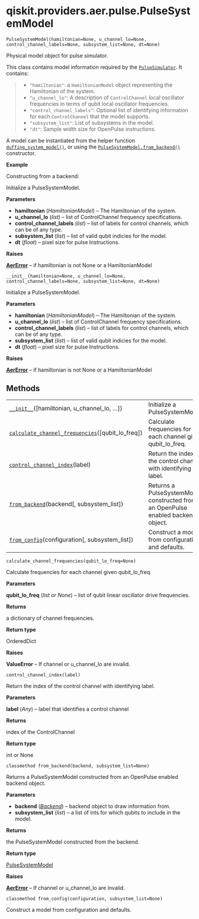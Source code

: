 <span id="qiskit-providers-aer-pulse-pulsesystemmodel" />

# qiskit.providers.aer.pulse.PulseSystemModel

<span id="undefined" />

`PulseSystemModel(hamiltonian=None, u_channel_lo=None, control_channel_labels=None, subsystem_list=None, dt=None)`

Physical model object for pulse simulator.

This class contains model information required by the [`PulseSimulator`](qiskit.providers.aer.PulseSimulator#qiskit.providers.aer.PulseSimulator "qiskit.providers.aer.PulseSimulator"). It contains:

> *   `"hamiltonian"`: a `HamiltonianModel` object representing the Hamiltonian of the system.
> *   `"u_channel_lo"`: A description of `ControlChannel` local oscillator frequencies in terms of qubit local oscillator frequencies.
> *   `"control_channel_labels"`: Optional list of identifying information for each `ControlChannel` that the model supports.
> *   `"subsystem_list"`: List of subsystems in the model.
> *   `"dt"`: Sample width size for OpenPulse instructions.

A model can be instantiated from the helper function [`duffing_system_model()`](qiskit.providers.aer.pulse.duffing_system_model#qiskit.providers.aer.pulse.duffing_system_model "qiskit.providers.aer.pulse.duffing_system_model"), or using the [`PulseSystemModel.from_backend()`](#qiskit.providers.aer.pulse.PulseSystemModel.from_backend "qiskit.providers.aer.pulse.PulseSystemModel.from_backend") constructor.

**Example**

Constructing from a backend:

Initialize a PulseSystemModel.

**Parameters**

*   **hamiltonian** (*HamiltonianModel*) – The Hamiltonian of the system.
*   **u\_channel\_lo** (*list*) – list of ControlChannel frequency specifications.
*   **control\_channel\_labels** (*list*) – list of labels for control channels, which can be of any type.
*   **subsystem\_list** (*list*) – list of valid qubit indicies for the model.
*   **dt** (*float*) – pixel size for pulse Instructions.

**Raises**

[**AerError**](qiskit.providers.aer.AerError#qiskit.providers.aer.AerError "qiskit.providers.aer.AerError") – if hamiltonian is not None or a HamiltonianModel

<span id="undefined" />

`__init__(hamiltonian=None, u_channel_lo=None, control_channel_labels=None, subsystem_list=None, dt=None)`

Initialize a PulseSystemModel.

**Parameters**

*   **hamiltonian** (*HamiltonianModel*) – The Hamiltonian of the system.
*   **u\_channel\_lo** (*list*) – list of ControlChannel frequency specifications.
*   **control\_channel\_labels** (*list*) – list of labels for control channels, which can be of any type.
*   **subsystem\_list** (*list*) – list of valid qubit indicies for the model.
*   **dt** (*float*) – pixel size for pulse Instructions.

**Raises**

[**AerError**](qiskit.providers.aer.AerError#qiskit.providers.aer.AerError "qiskit.providers.aer.AerError") – if hamiltonian is not None or a HamiltonianModel

## Methods

|                                                                                                                                                                                                               |                                                                                  |
| ------------------------------------------------------------------------------------------------------------------------------------------------------------------------------------------------------------- | -------------------------------------------------------------------------------- |
| [`__init__`](#qiskit.providers.aer.pulse.PulseSystemModel.__init__ "qiskit.providers.aer.pulse.PulseSystemModel.__init__")(\[hamiltonian, u\_channel\_lo, …])                                                 | Initialize a PulseSystemModel.                                                   |
| [`calculate_channel_frequencies`](#qiskit.providers.aer.pulse.PulseSystemModel.calculate_channel_frequencies "qiskit.providers.aer.pulse.PulseSystemModel.calculate_channel_frequencies")(\[qubit\_lo\_freq]) | Calculate frequencies for each channel given qubit\_lo\_freq.                    |
| [`control_channel_index`](#qiskit.providers.aer.pulse.PulseSystemModel.control_channel_index "qiskit.providers.aer.pulse.PulseSystemModel.control_channel_index")(label)                                      | Return the index of the control channel with identifying label.                  |
| [`from_backend`](#qiskit.providers.aer.pulse.PulseSystemModel.from_backend "qiskit.providers.aer.pulse.PulseSystemModel.from_backend")(backend\[, subsystem\_list])                                           | Returns a PulseSystemModel constructed from an OpenPulse enabled backend object. |
| [`from_config`](#qiskit.providers.aer.pulse.PulseSystemModel.from_config "qiskit.providers.aer.pulse.PulseSystemModel.from_config")(configuration\[, subsystem\_list])                                        | Construct a model from configuration and defaults.                               |

<span id="undefined" />

`calculate_channel_frequencies(qubit_lo_freq=None)`

Calculate frequencies for each channel given qubit\_lo\_freq.

**Parameters**

**qubit\_lo\_freq** (*list or None*) – list of qubit linear oscillator drive frequencies.

**Returns**

a dictionary of channel frequencies.

**Return type**

OrderedDict

**Raises**

**ValueError** – If channel or u\_channel\_lo are invalid.

<span id="undefined" />

`control_channel_index(label)`

Return the index of the control channel with identifying label.

**Parameters**

**label** (*Any*) – label that identifies a control channel

**Returns**

index of the ControlChannel

**Return type**

int or None

<span id="undefined" />

`classmethod from_backend(backend, subsystem_list=None)`

Returns a PulseSystemModel constructed from an OpenPulse enabled backend object.

**Parameters**

*   **backend** ([*Backend*](qiskit.providers.Backend#qiskit.providers.Backend "qiskit.providers.Backend")) – backend object to draw information from.
*   **subsystem\_list** (*list*) – a list of ints for which qubits to include in the model.

**Returns**

the PulseSystemModel constructed from the backend.

**Return type**

[PulseSystemModel](#qiskit.providers.aer.pulse.PulseSystemModel "qiskit.providers.aer.pulse.PulseSystemModel")

**Raises**

[**AerError**](qiskit.providers.aer.AerError#qiskit.providers.aer.AerError "qiskit.providers.aer.AerError") – If channel or u\_channel\_lo are invalid.

<span id="undefined" />

`classmethod from_config(configuration, subsystem_list=None)`

Construct a model from configuration and defaults.
